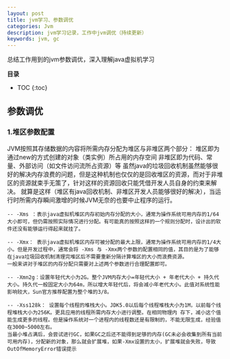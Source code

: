 ```yaml
---
layout: post
title: jvm学习、参数调优
categories: Jvm
description: jvm学习记录，工作中jvm调优（持续更新）
keywords: jvm, gc
---
```


总结工作用到的jvm参数调优，深入理解java虚拟机学习

**目录**

* TOC
{:toc}

## 参数调优

### 1.堆区参数配置

JVM按照其存储数据的内容将所需内存分配为堆区与非堆区两个部分：
堆区即为通过new的方式创建的对象（类实例）所占用的内存空间
非堆区即为代码、常量、外部访问（如文件访问流所占资源）等
虽然java的垃圾回收机制虽然能够很好的解决内存浪费的问题，但是这种机制也仅仅的是回收堆区的资源，而对于非堆区的资源就束手无策了，针对这样的资源回收只能凭借开发人员自身的约束来解决。
就算是这样（堆区有java回收机制、非堆区开发人员能够很好的解决），当运行时所需内存瞬间激增的时候JVM无奈的也要中止程序的运行。

	-- -Xms ：表示java虚拟机堆区内存初始内存分配的大小，通常为操作系统可用内存的1/64大小即可，但仍需按照实际情况进行分配。有可能真的按照这样的一个规则分配时，设计出的软件还没有能够运行得起来就挂了。

	-- -Xmx： 表示java虚拟机堆区内存可被分配的最大上限，通常为操作系统可用内存的1/4大小。但是开发过程中，通常会将 -Xms 与 -Xmx两个参数的配置相同的值，其目的是为了能够在java垃圾回收机制清理完堆区后不需要重新分隔计算堆区的大小而浪费资源。
	一般来讲对于堆区的内存分配只需要对上述两个参数进行合理配置即可。
		
	-- -Xmn2g：设置年轻代大小为2G。整个JVM内存大小=年轻代大小 + 年老代大小 + 持久代大小。持久代一般固定大小为64m，所以增大年轻代后，将会减小年老代大小。此值对系统性能影响较大，Sun官方推荐配置为整个堆的3/8。

	-- -Xss128k： 设置每个线程的堆栈大小。JDK5.0以后每个线程堆栈大小为1M，以前每个线程堆栈大小为256K。更具应用的线程所需内存大小进行调整。在相同物理内 存下，减小这个值能生成更多的线程。但是操作系统对一个进程内的线程数还是有限制的，不能无限生成，经验值在3000~5000左右。
	当最小堆占满后，会尝试进行GC，如果GC之后还不能得到足够的内存(GC未必会收集到所有当前可用内存)，分配新的对象，那么就会扩展堆，如果-Xmx设置的太小，扩展堆就会失败，导致OutOfMemoryError错误提示

